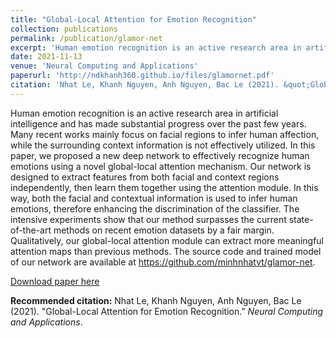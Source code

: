 ```yaml
---
title: "Global-Local Attention for Emotion Recognition"
collection: publications
permalink: /publication/glamor-net
excerpt: 'Human emotion recognition is an active research area in artificial intelligence and has made substantial progress over the past few years. Many recent works mainly focus on facial regions to infer human affection, while the surrounding context information is not effectively utilized. In this paper, we proposed a new deep network to effectively recognize human emotions using a novel global-local attention mechanism. Our network is designed to extract features from both facial and context regions independently, then learn them together using the attention module. In this way, both the facial and contextual information is used to infer human emotions, therefore enhancing the discrimination of the classifier. The intensive experiments show that our method surpasses the current state-of-the-art methods on recent emotion datasets by a fair margin. Qualitatively, our global-local attention module can extract more meaningful attention maps than previous methods. The source code and trained model of our network are available at https://github.com/minhnhatvt/glamor-net.'
date: 2021-11-13
venue: 'Neural Computing and Applications'
paperurl: 'http://ndkhanh360.github.io/files/glamornet.pdf'
citation: 'Nhat Le, Khanh Nguyen, Anh Nguyen, Bac Le (2021). &quot;Global-Local Attention for Emotion Recognition.&quot; <i>Neural Computing and Applications</i>.'
---
```

Human emotion recognition is an active research area in artificial intelligence and has made substantial progress over the past few years. Many recent works mainly focus on facial regions to infer human affection, while the surrounding context information is not effectively utilized. In this paper, we proposed a new deep network to effectively recognize human emotions using a novel global-local attention mechanism. Our network is designed to extract features from both facial and context regions independently, then learn them together using the attention module. In this way, both the facial and contextual information is used to infer human emotions, therefore enhancing the discrimination of the classifier. The intensive experiments show that our method surpasses the current state-of-the-art methods on recent emotion datasets by a fair margin. Qualitatively, our global-local attention module can extract more meaningful attention maps than previous methods. The source code and trained model of our network are available at https://github.com/minhnhatvt/glamor-net.

[Download paper here](http://ndkhanh360.github.io/files/glamornet.pdf)

**Recommended citation:** Nhat Le, Khanh Nguyen, Anh Nguyen, Bac Le (2021). &quot;Global-Local Attention for Emotion Recognition.&quot; <i>Neural Computing and Applications</i>.

